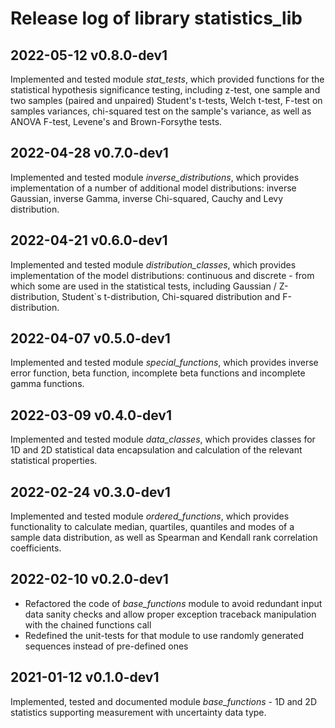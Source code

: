 # Release log of library statistics_lib

## 2022-05-12 v0.8.0-dev1

Implemented and tested module *stat_tests*, which provided functions for the statistical hypothesis significance testing, including z-test, one sample and two samples (paired and unpaired) Student's t-tests, Welch t-test, F-test on samples variances, chi-squared test on the sample's variance, as well as ANOVA F-test, Levene's and Brown-Forsythe tests.

## 2022-04-28 v0.7.0-dev1

Implemented and tested module *inverse_distributions*, which provides implementation of a number of additional model distributions: inverse Gaussian, inverse Gamma, inverse Chi-squared, Cauchy and Levy distribution.

## 2022-04-21 v0.6.0-dev1

Implemented and tested module *distribution_classes*, which provides implementation of the model distributions: continuous and discrete - from which some are used in the statistical tests, including Gaussian / Z-distribution, Student`s t-distribution, Chi-squared distribution and F-distribution.

## 2022-04-07 v0.5.0-dev1

Implemented and tested module *special_functions*, which provides inverse error function, beta function, incomplete beta functions and incomplete gamma functions.

## 2022-03-09 v0.4.0-dev1

Implemented and tested module *data_classes*, which provides classes for 1D and 2D statistical data encapsulation and calculation of the relevant statistical properties.

## 2022-02-24 v0.3.0-dev1

Implemented and tested module *ordered_functions*, which provides functionality to calculate median, quartiles, quantiles and modes of a sample data distribution, as well as Spearman and Kendall rank correlation coefficients.

## 2022-02-10 v0.2.0-dev1

* Refactored the code of *base_functions* module to avoid redundant input data sanity checks and allow proper exception traceback manipulation with the chained functions call
* Redefined the unit-tests for that module to use randomly generated sequences instead of pre-defined ones

## 2021-01-12 v0.1.0-dev1

Implemented, tested and documented module *base_functions* - 1D and 2D statistics supporting measurement with uncertainty data type.
